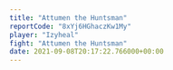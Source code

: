 ```yaml
---
title: "Attumen the Huntsman"
reportCode: "8xYj6HGhaczKw1My"
player: "Izyheal"
fight: "Attumen the Huntsman"
date: 2021-09-08T20:17:22.766000+00:00
---
```

